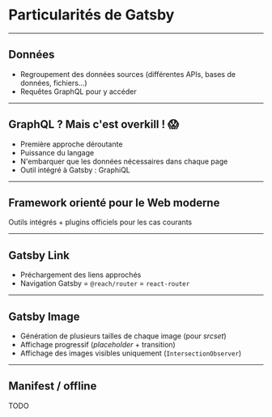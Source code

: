 # Particularités de Gatsby

---

## Données

- Regroupement des données sources (différentes APIs, bases de données, fichiers...)
- Requêtes GraphQL pour y accéder

---

## GraphQL ? Mais c'est overkill ! 😱

- Première approche déroutante
- Puissance du langage
- N'embarquer que les données nécessaires dans chaque page
- Outil intégré à Gatsby : GraphiQL

---

## Framework orienté pour le Web moderne

Outils intégrés + plugins officiels pour les cas courants

---

## Gatsby Link

- Préchargement des liens approchés
- Navigation Gatsby = `@reach/router` = `react-router`

---

## Gatsby Image

- Génération de plusieurs tailles de chaque image (pour _srcset_)
- Affichage progressif (_placeholder_ + transition)
- Affichage des images visibles uniquement (`IntersectionObserver`)

---

## Manifest / offline

TODO

